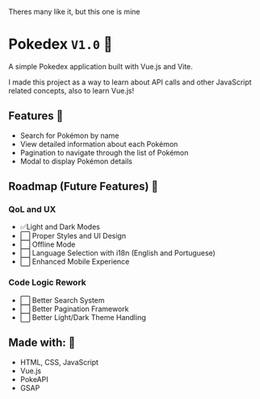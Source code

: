 Theres many like it, but this one is mine
# Pokedex `V1.0` 👾

A simple Pokedex application built with Vue.js and Vite.

I made this project as a way to learn about API calls and other JavaScript related concepts, also to learn Vue.js!

## Features 🔦

- Search for Pokémon by name
- View detailed information about each Pokémon
- Pagination to navigate through the list of Pokémon
- Modal to display Pokémon details

## Roadmap (Future Features) 🧠

### QoL and UX
- ✅Light and Dark Modes
- ⬜ Proper Styles and UI Design
- ⬜ Offline Mode
- ⬜ Language Selection with i18n (English and Portuguese)
- ⬜ Enhanced Mobile Experience
  
### Code Logic Rework
- ⬜ Better Search System
- ⬜ Better Pagination Framework
- ⬜ Better Light/Dark Theme Handling


## Made with: 🚀

- HTML, CSS, JavaScript
- Vue.js
- PokeAPI
- GSAP
